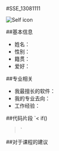 #SSE_13081111


![Self icon](http://www.downyi.com/uploadfiles/ruanjian/3dxiaorenmb.jpg)

##基本信息

* 姓名：
* 性别：
* 籍贯：
* 爱好：

##专业相关
* 我最擅长的软件：
* 我的专业去向：
* 工作经验：

##代码片段
`<
    if()




>`

##对于课程的建议





